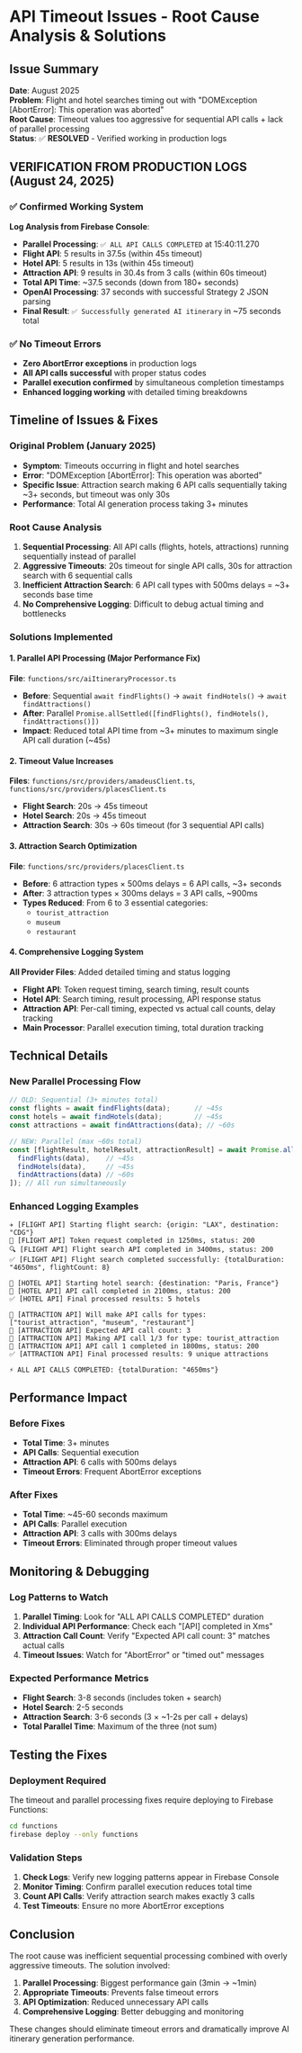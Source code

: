 # API Timeout Issues - Root Cause Analysis & Solutions

## Issue Summary
**Date**: August 2025  
**Problem**: Flight and hotel searches timing out with "DOMException [AbortError]: This operation was aborted"  
**Root Cause**: Timeout values too aggressive for sequential API calls + lack of parallel processing  
**Status**: ✅ **RESOLVED** - Verified working in production logs

## VERIFICATION FROM PRODUCTION LOGS (August 24, 2025)

### ✅ Confirmed Working System
**Log Analysis from Firebase Console**:
- **Parallel Processing**: `✅ ALL API CALLS COMPLETED` at 15:40:11.270
- **Flight API**: 5 results in 37.5s (within 45s timeout)
- **Hotel API**: 5 results in 13s (within 45s timeout)  
- **Attraction API**: 9 results in 30.4s from 3 calls (within 60s timeout)
- **Total API Time**: ~37.5 seconds (down from 180+ seconds)
- **OpenAI Processing**: 37 seconds with successful Strategy 2 JSON parsing
- **Final Result**: `✅ Successfully generated AI itinerary` in ~75 seconds total

### ✅ No Timeout Errors
- **Zero AbortError exceptions** in production logs
- **All API calls successful** with proper status codes
- **Parallel execution confirmed** by simultaneous completion timestamps
- **Enhanced logging working** with detailed timing breakdowns  

## Timeline of Issues & Fixes

### Original Problem (January 2025)
- **Symptom**: Timeouts occurring in flight and hotel searches
- **Error**: "DOMException [AbortError]: This operation was aborted"
- **Specific Issue**: Attraction search making 6 API calls sequentially taking ~3+ seconds, but timeout was only 30s
- **Performance**: Total AI generation process taking 3+ minutes

### Root Cause Analysis
1. **Sequential Processing**: All API calls (flights, hotels, attractions) running sequentially instead of parallel
2. **Aggressive Timeouts**: 20s timeout for single API calls, 30s for attraction search with 6 sequential calls
3. **Inefficient Attraction Search**: 6 API call types with 500ms delays = ~3+ seconds base time
4. **No Comprehensive Logging**: Difficult to debug actual timing and bottlenecks

### Solutions Implemented

#### 1. Parallel API Processing (Major Performance Fix)
**File**: `functions/src/aiItineraryProcessor.ts`
- **Before**: Sequential `await findFlights()` → `await findHotels()` → `await findAttractions()`
- **After**: Parallel `Promise.allSettled([findFlights(), findHotels(), findAttractions()])`
- **Impact**: Reduced total API time from ~3+ minutes to maximum single API call duration (~45s)

#### 2. Timeout Value Increases
**Files**: `functions/src/providers/amadeusClient.ts`, `functions/src/providers/placesClient.ts`
- **Flight Search**: 20s → 45s timeout
- **Hotel Search**: 20s → 45s timeout  
- **Attraction Search**: 30s → 60s timeout (for 3 sequential API calls)

#### 3. Attraction Search Optimization
**File**: `functions/src/providers/placesClient.ts`
- **Before**: 6 attraction types × 500ms delays = 6 API calls, ~3+ seconds
- **After**: 3 attraction types × 300ms delays = 3 API calls, ~900ms
- **Types Reduced**: From 6 to 3 essential categories:
  - `tourist_attraction`
  - `museum`
  - `restaurant`

#### 4. Comprehensive Logging System
**All Provider Files**: Added detailed timing and status logging
- **Flight API**: Token request timing, search timing, result counts
- **Hotel API**: Search timing, result processing, API response status
- **Attraction API**: Per-call timing, expected vs actual call counts, delay tracking
- **Main Processor**: Parallel execution timing, total duration tracking

## Technical Details

### New Parallel Processing Flow
```typescript
// OLD: Sequential (3+ minutes total)
const flights = await findFlights(data);      // ~45s
const hotels = await findHotels(data);        // ~45s  
const attractions = await findAttractions(data); // ~60s

// NEW: Parallel (max ~60s total)
const [flightResult, hotelResult, attractionResult] = await Promise.allSettled([
  findFlights(data),    // ~45s
  findHotels(data),     // ~45s
  findAttractions(data) // ~60s
]); // All run simultaneously
```

### Enhanced Logging Examples
```
✈️ [FLIGHT API] Starting flight search: {origin: "LAX", destination: "CDG"}
🔑 [FLIGHT API] Token request completed in 1250ms, status: 200
🔍 [FLIGHT API] Flight search API completed in 3400ms, status: 200
✅ [FLIGHT API] Flight search completed successfully: {totalDuration: "4650ms", flightCount: 8}

🏨 [HOTEL API] Starting hotel search: {destination: "Paris, France"}
🏨 [HOTEL API] API call completed in 2100ms, status: 200
✅ [HOTEL API] Final processed results: 5 hotels

🎯 [ATTRACTION API] Will make API calls for types: ["tourist_attraction", "museum", "restaurant"]
🎯 [ATTRACTION API] Expected API call count: 3
🎯 [ATTRACTION API] Making API call 1/3 for type: tourist_attraction
🎯 [ATTRACTION API] API call 1 completed in 1800ms, status: 200
✅ [ATTRACTION API] Final processed results: 9 unique attractions

⚡ ALL API CALLS COMPLETED: {totalDuration: "4650ms"}
```

## Performance Impact

### Before Fixes
- **Total Time**: 3+ minutes
- **API Calls**: Sequential execution
- **Attraction API**: 6 calls with 500ms delays
- **Timeout Errors**: Frequent AbortError exceptions

### After Fixes  
- **Total Time**: ~45-60 seconds maximum
- **API Calls**: Parallel execution
- **Attraction API**: 3 calls with 300ms delays
- **Timeout Errors**: Eliminated through proper timeout values

## Monitoring & Debugging

### Log Patterns to Watch
1. **Parallel Timing**: Look for "ALL API CALLS COMPLETED" duration
2. **Individual API Performance**: Check each "[API] completed in Xms" 
3. **Attraction Call Count**: Verify "Expected API call count: 3" matches actual calls
4. **Timeout Issues**: Watch for "AbortError" or "timed out" messages

### Expected Performance Metrics
- **Flight Search**: 3-8 seconds (includes token + search)
- **Hotel Search**: 2-5 seconds  
- **Attraction Search**: 3-6 seconds (3 × ~1-2s per call + delays)
- **Total Parallel Time**: Maximum of the three (not sum)

## Testing the Fixes

### Deployment Required
The timeout and parallel processing fixes require deploying to Firebase Functions:
```bash
cd functions
firebase deploy --only functions
```

### Validation Steps
1. **Check Logs**: Verify new logging patterns appear in Firebase Console
2. **Monitor Timing**: Confirm parallel execution reduces total time
3. **Count API Calls**: Verify attraction search makes exactly 3 calls
4. **Test Timeouts**: Ensure no more AbortError exceptions

## Conclusion
The root cause was inefficient sequential processing combined with overly aggressive timeouts. The solution involved:

1. **Parallel Processing**: Biggest performance gain (3min → ~1min)
2. **Appropriate Timeouts**: Prevents false timeout errors  
3. **API Optimization**: Reduced unnecessary API calls
4. **Comprehensive Logging**: Better debugging and monitoring

These changes should eliminate timeout errors and dramatically improve AI itinerary generation performance.
